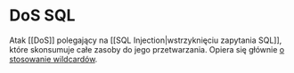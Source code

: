 # DoS SQL
Atak [[DoS]] polegający na [[SQL Injection|wstrzyknięciu zapytania SQL]], które skonsumuje całe zasoby do jego przetwarzania. Opiera się głównie [o stosowanie wildcardów](https://labs.portcullis.co.uk/download/DoS_Attacks_Using_SQL_Wildcards.pdf).